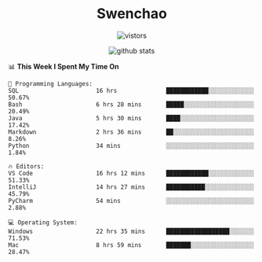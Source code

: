 <h1 align="center">Swenchao</h3>

<p align="center">
  <img src="https://visitor-badge.glitch.me/badge?page_id=Swenchao" alt="vistors" />
</p>

<p align="center">
  <img src="https://github-readme-stats.vercel.app/api?username=Swenchao&count_private=true&show_icons=true&theme=vue-dark&hide_title=true" alt="github stats" />
</p>

<!--START_SECTION:waka-->
📊 **This Week I Spent My Time On** 

```text
💬 Programming Languages: 
SQL                      16 hrs              ████████████░░░░░░░░░░░░░   50.67% 
Bash                     6 hrs 28 mins       █████░░░░░░░░░░░░░░░░░░░░   20.49% 
Java                     5 hrs 30 mins       ████░░░░░░░░░░░░░░░░░░░░░   17.42% 
Markdown                 2 hrs 36 mins       ██░░░░░░░░░░░░░░░░░░░░░░░   8.26% 
Python                   34 mins             ░░░░░░░░░░░░░░░░░░░░░░░░░   1.84%

🔥 Editors: 
VS Code                  16 hrs 12 mins      ████████████░░░░░░░░░░░░░   51.33% 
IntelliJ                 14 hrs 27 mins      ███████████░░░░░░░░░░░░░░   45.79% 
PyCharm                  54 mins             ░░░░░░░░░░░░░░░░░░░░░░░░░   2.88%

💻 Operating System: 
Windows                  22 hrs 35 mins      ██████████████████░░░░░░░   71.53% 
Mac                      8 hrs 59 mins       ███████░░░░░░░░░░░░░░░░░░   28.47%

```


<!--END_SECTION:waka-->
